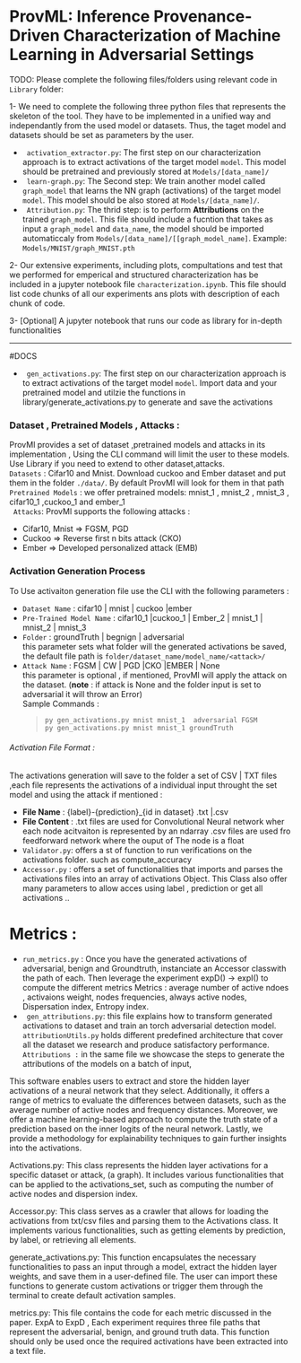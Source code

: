# ProvML: Inference Provenance-Driven Characterization of Machine Learning in Adversarial Settings

TODO:
Please complete the following files/folders using relevant code in `Library` folder:

1- We need to complete the following three python files that represents the skeleton of the tool. They have to be implemented in a unified way and independantly from the used model or datasets. Thus, the taget model and datasets should be set as parameters by the user.

- ` activation_extractor.py`: The first step on our characterization approach is to extract activations of the target model `model`. This model should be pretrained and previously stored at `Models/[data_name]/`
- ` learn-graph.py`: The Second step: We train another model called `graph_model` that learns the NN graph (activations) of the target model `model`. This model should be also stored at `Models/[data_name]/`.
- ` Attribution.py`: The thrid step: is to perform **Attributions** on the trained `graph_model`. This file should include a fucntion that takes as input a `graph_model` and `data_name`, the model should be imported automaticcaly from `Models/[data_name]/[[graph_model_name]`. Example: `Models/MNIST/graph_MNIST.pth`

2- Our extensive experiments, including plots, compultations and test that we performed for emperical and structured characterization has be included in a jupyter notebook file `characterization.ipynb`. This file should list code chunks of all our experiments ans plots with description of each chunk of code.

3- [Optional] A jupyter notebook that runs our code as library for in-depth functionalities

---

#DOCS

- ` gen_activations.py`: The first step on our characterization approach is to extract activations of the target model `model`. Import data and your pretrained model and utilzie the functions in library/generate_activations.py to generate and save the activations

### Dataset , Pretrained Models , Attacks :

ProvMl provides a set of dataset ,pretrained models and attacks in its implementation , Using the CLI command will limit the user to these models. Use Library if you need to extend to other dataset,attacks. <br />
`Datasets` : Cifar10 and Mnist. Download cuckoo and Ember dataset and put them in the folder `./data/`. By default ProvMl will look for them in that path<br />
`Pretrained Models` : we offer pretrained models: mnist_1 , mnist_2 , mnist_3 , cifar10_1 ,cuckoo_1 and ember_1 <br />
` Attacks`: ProvMl supports the following attacks : <br />

- Cifar10, Mnist => FGSM, PGD
- Cuckoo => Reverse first n bits attack (CKO)
- Ember => Developed personalized attack (EMB)

### Activation Generation Process

To Use activaiton generation file use the CLI with the following parameters :

- `Dataset Name` : cifar10 | mnist | cuckoo |ember <br />
- `Pre-Trained Model Name` : cifar10_1 |cuckoo_1 | Ember_2 | mnist_1 | mnist_2 | mnist_3 <br />
- `Folder` : groundTruth | begnign | adversarial <br />
  this parameter sets what folder will the generated activations be saved, the default file path is
  `folder/dataset_name/model_name/<attack>/`
- `Attack Name` : FGSM | CW | PGD |CKO |EMBER | None <br />
  this parameter is optional , if mentioned, ProvMl will apply the attack on the dataset.
  (**note** : if attack is None and the folder input is set to adversarial it will throw an Error) <br />
  Sample Commands : <br />
  > `py gen_activations.py mnist mnist_1  adversarial FGSM` <br /> `py gen_activations.py mnist mnist_1 groundTruth  ` <br />

###### Activation File Format :

The activations generation will save to the folder a set of CSV | TXT files ,each file represents the activations of a individual input throught the set model and using the attack if mentioned :

- **File Name** : {label}-{prediction}\_{id in dataset} .txt |.csv
- **File Content** : .txt files are used for Convolutional Neural network wher each node acitvaiton is represented by an ndarray
  .csv files are used fro feedforward network where the ouput of The node is a float
- `Validator.py`: offers a st of function to run verifications on the activations folder. such as compute_accuracy
- `Accessor.py` : offers a set of functionalities that imports and parses the activations files into an array of activations Object. This Class also offer many parameters to allow acces using label , prediction or get all activations ..

# Metrics :

- `run_metrics.py` : Once you have the generated activations of adversarial, benign and Groundtruth, instanciate an Accessor classwith the path of each. Then leverage the experiment expD() -> expI() to compute the different metrics
  Metrics : average number of active ndoes , activaions weight, nodes frequencies, always active nodes, Dispersation index, Entropy index.
- ` gen_attributions.py`: this file explains how to transform generated activations to dataset and train an torch adversarial detection model. ` attributionUtils.py` holds different predefined architecture that cover all the dataset we research and produce satisfactory performance.
  ` Attributions :` in the same file we showcase the steps to generate the attributions of the models on a batch of input,

This software enables users to extract and store the hidden layer activations of a neural network that they select. Additionally, it offers a range of metrics to evaluate the differences between datasets, such as the average number of active nodes and frequency distances. Moreover, we offer a machine learning-based approach to compute the truth state of a prediction based on the inner logits of the neural network. Lastly, we provide a methodology for explainability techniques to gain further insights into the activations.

Activations.py:
This class represents the hidden layer activations for a specific dataset or attack, (a graph). It includes various functionalities that can be applied to the activations_set, such as computing the number of active nodes and dispersion index.

Accessor.py:
This class serves as a crawler that allows for loading the activations from txt/csv files and parsing them to the Activations class. It implements various functionalities, such as getting elements by prediction, by label, or retrieving all elements.

generate_activations.py:
This function encapsulates the necessary functionalities to pass an input through a model, extract the hidden layer weights, and save them in a user-defined file. The user can import these functions to generate custom activations or trigger them through the terminal to create default activation samples.

metrics.py:
This file contains the code for each metric discussed in the paper. ExpA to ExpD , Each experiment requires three file paths that represent the adversarial, benign, and ground truth data. This function should only be used once the required activations have been extracted into a text file.
